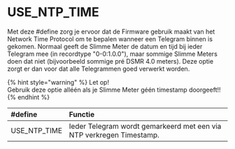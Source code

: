 # USE\_NTP\_TIME

Met deze \#define zorg je ervoor dat de Firmware gebruik maakt van het Network Time Protocol om te bepalen wanneer een Telegram binnen is gekomen. Normaal geeft de Slimme Meter de datum en tijd bij ieder Telegram mee \(in recordtype "0-0:1.0.0"\), maar sommige Slimme Meters doen dat niet \(bijvoorbeeld sommige pré DSMR 4.0 meters\). Deze optie zorgt er dan voor dat alle Telegrammen goed verwerkt worden.

{% hint style="warning" %}
Let op!  
Gebruik deze optie alléén als je Slimme Meter géén timestamp doorgeeft!!
{% endhint %}

| \#define | Functie |
| :--- | :--- |
| USE\_NTP\_TIME | Ieder Telegram wordt gemarkeerd met een via NTP verkregen Timestamp. |

